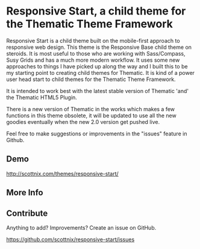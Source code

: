 Responsive Start, a child theme for the Thematic Theme Framework
===============

Responsive Start is a child theme built on the mobile-first approach to responsive web design. This theme is the Responsive Base child theme on steroids. It is most useful to those who are working with Sass/Compass, Susy Grids and has a much more modern workflow. It uses some new approaches to things I have picked up along the way and I built this to be my starting point to creating child themes for Thematic. It is kind of a power user head start to child themes for the Thematic Theme Framework.

It is intended to work best with the latest stable version of Thematic 'and' the Thematic HTML5 Plugin.

There is a new version of Thematic in the works which makes a few functions in this theme obsolete, it will be updated to use all the new goodies eventually when the new 2.0 version get pushed live.

Feel free to make suggestions or improvements in the "issues" feature in Github.

Demo
-------------

http://scottnix.com/themes/responsive-start/

More Info
-------------



Contribute
--------------

Anything to add? Improvements? Create an issue on GitHub.

https://github.com/scottnix/responsive-start/issues